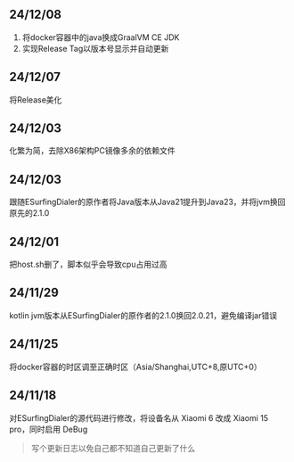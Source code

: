## 24/12/08

1. 将docker容器中的java换成GraalVM CE JDK
2. 实现Release Tag以版本号显示并自动更新

## 24/12/07

将Release美化

## 24/12/03

化繁为简，去除X86架构PC镜像多余的依赖文件

## 24/12/03

跟随ESurfingDialer的原作者将Java版本从Java21提升到Java23，并将jvm换回原先的2.1.0

## 24/12/01

把host.sh删了，脚本似乎会导致cpu占用过高

## 24/11/29

kotlin jvm版本从ESurfingDialer的原作者的2.1.0换回2.0.21，避免编译jar错误

## 24/11/25

将docker容器的时区调至正确时区（Asia/Shanghai,UTC+8,原UTC+0）

## 24/11/18

对ESurfingDialer的源代码进行修改，将设备名从 Xiaomi 6 改成 Xiaomi 15 pro，同时启用 DeBug

>写个更新日志以免自己都不知道自己更新了什么
